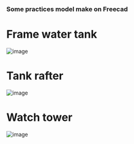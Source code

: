 ### Some practices model make on Freecad

# Frame water tank
![image](https://github.com/user-attachments/assets/5de28b68-bfb3-443f-a0f3-748eb3da656e)

# Tank rafter
![image](https://github.com/user-attachments/assets/f20152a0-d231-4768-b99b-368df9a99384)

# Watch tower
![image](https://github.com/user-attachments/assets/469f2f9b-489c-4840-9580-7be2c3065ac9)

